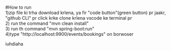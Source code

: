 #How to run <br>
1)zip file ki trha download krlena, ya fir "code button"(green button) pr jaakr, "github CLI" pr click krke clone krlena vscode ke terminal pr <br>
2) run the command "mvn clean install" <br>
3) run th command "mvn spring-boot:run" <br>
4)type "http://localhost:9900/events/bookings" on borwoser <br>



iuhdiaha
